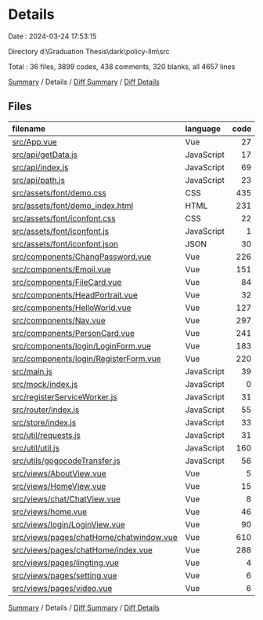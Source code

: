 # Details

Date : 2024-03-24 17:53:15

Directory d:\\Graduation Thesis\\dark\\policy-llm\\src

Total : 36 files,  3899 codes, 438 comments, 320 blanks, all 4657 lines

[Summary](results.md) / Details / [Diff Summary](diff.md) / [Diff Details](diff-details.md)

## Files
| filename | language | code | comment | blank | total |
| :--- | :--- | ---: | ---: | ---: | ---: |
| [src/App.vue](/src/App.vue) | Vue | 27 | 0 | 3 | 30 |
| [src/api/getData.js](/src/api/getData.js) | JavaScript | 17 | 2 | 3 | 22 |
| [src/api/index.js](/src/api/index.js) | JavaScript | 69 | 15 | 13 | 97 |
| [src/api/path.js](/src/api/path.js) | JavaScript | 23 | 0 | 5 | 28 |
| [src/assets/font/demo.css](/src/assets/font/demo.css) | CSS | 435 | 19 | 86 | 540 |
| [src/assets/font/demo_index.html](/src/assets/font/demo_index.html) | HTML | 231 | 2 | 25 | 258 |
| [src/assets/font/iconfont.css](/src/assets/font/iconfont.css) | CSS | 22 | 0 | 6 | 28 |
| [src/assets/font/iconfont.js](/src/assets/font/iconfont.js) | JavaScript | 1 | 0 | 0 | 1 |
| [src/assets/font/iconfont.json](/src/assets/font/iconfont.json) | JSON | 30 | 0 | 1 | 31 |
| [src/components/ChangPassword.vue](/src/components/ChangPassword.vue) | Vue | 226 | 0 | 7 | 233 |
| [src/components/Emoji.vue](/src/components/Emoji.vue) | Vue | 151 | 3 | 4 | 158 |
| [src/components/FileCard.vue](/src/components/FileCard.vue) | Vue | 84 | 1 | 3 | 88 |
| [src/components/HeadPortrait.vue](/src/components/HeadPortrait.vue) | Vue | 32 | 1 | 3 | 36 |
| [src/components/HelloWorld.vue](/src/components/HelloWorld.vue) | Vue | 127 | 0 | 3 | 130 |
| [src/components/Nav.vue](/src/components/Nav.vue) | Vue | 297 | 5 | 22 | 324 |
| [src/components/PersonCard.vue](/src/components/PersonCard.vue) | Vue | 241 | 3 | 3 | 247 |
| [src/components/login/LoginForm.vue](/src/components/login/LoginForm.vue) | Vue | 183 | 2 | 7 | 192 |
| [src/components/login/RegisterForm.vue](/src/components/login/RegisterForm.vue) | Vue | 220 | 2 | 7 | 229 |
| [src/main.js](/src/main.js) | JavaScript | 39 | 1 | 8 | 48 |
| [src/mock/index.js](/src/mock/index.js) | JavaScript | 0 | 275 | 13 | 288 |
| [src/registerServiceWorker.js](/src/registerServiceWorker.js) | JavaScript | 31 | 1 | 3 | 35 |
| [src/router/index.js](/src/router/index.js) | JavaScript | 55 | 14 | 7 | 76 |
| [src/store/index.js](/src/store/index.js) | JavaScript | 33 | 0 | 1 | 34 |
| [src/util/requests.js](/src/util/requests.js) | JavaScript | 31 | 2 | 5 | 38 |
| [src/util/util.js](/src/util/util.js) | JavaScript | 160 | 32 | 16 | 208 |
| [src/utils/gogocodeTransfer.js](/src/utils/gogocodeTransfer.js) | JavaScript | 56 | 3 | 1 | 60 |
| [src/views/AboutView.vue](/src/views/AboutView.vue) | Vue | 5 | 0 | 1 | 6 |
| [src/views/HomeView.vue](/src/views/HomeView.vue) | Vue | 15 | 1 | 3 | 19 |
| [src/views/chat/ChatView.vue](/src/views/chat/ChatView.vue) | Vue | 8 | 0 | 2 | 10 |
| [src/views/home.vue](/src/views/home.vue) | Vue | 46 | 0 | 3 | 49 |
| [src/views/login/LoginView.vue](/src/views/login/LoginView.vue) | Vue | 90 | 0 | 6 | 96 |
| [src/views/pages/chatHome/chatwindow.vue](/src/views/pages/chatHome/chatwindow.vue) | Vue | 610 | 49 | 23 | 682 |
| [src/views/pages/chatHome/index.vue](/src/views/pages/chatHome/index.vue) | Vue | 288 | 5 | 21 | 314 |
| [src/views/pages/lingting.vue](/src/views/pages/lingting.vue) | Vue | 4 | 0 | 2 | 6 |
| [src/views/pages/setting.vue](/src/views/pages/setting.vue) | Vue | 6 | 0 | 2 | 8 |
| [src/views/pages/video.vue](/src/views/pages/video.vue) | Vue | 6 | 0 | 2 | 8 |

[Summary](results.md) / Details / [Diff Summary](diff.md) / [Diff Details](diff-details.md)